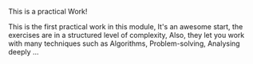 This is a practical Work!

This is the first practical work in this module,
It's an awesome start, the exercises are in a structured level of complexity,
Also, they let you work with many techniques such as Algorithms, Problem-solving, Analysing deeply ...


